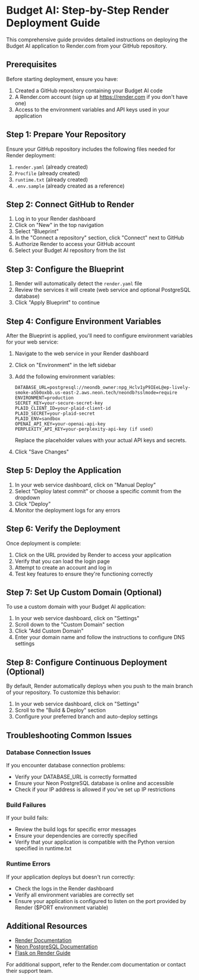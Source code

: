 # Budget AI: Step-by-Step Render Deployment Guide

This comprehensive guide provides detailed instructions on deploying the Budget AI application to Render.com from your GitHub repository.

## Prerequisites

Before starting deployment, ensure you have:

1. Created a GitHub repository containing your Budget AI code
2. A Render.com account (sign up at https://render.com if you don't have one)
3. Access to the environment variables and API keys used in your application

## Step 1: Prepare Your Repository

Ensure your GitHub repository includes the following files needed for Render deployment:

1. `render.yaml` (already created)
2. `Procfile` (already created)
3. `runtime.txt` (already created)
4. `.env.sample` (already created as a reference)

## Step 2: Connect GitHub to Render

1. Log in to your Render dashboard
2. Click on "New" in the top navigation
3. Select "Blueprint"
4. In the "Connect a repository" section, click "Connect" next to GitHub
5. Authorize Render to access your GitHub account
6. Select your Budget AI repository from the list

## Step 3: Configure the Blueprint

1. Render will automatically detect the `render.yaml` file
2. Review the services it will create (web service and optional PostgreSQL database)
3. Click "Apply Blueprint" to continue

## Step 4: Configure Environment Variables

After the Blueprint is applied, you'll need to configure environment variables for your web service:

1. Navigate to the web service in your Render dashboard
2. Click on "Environment" in the left sidebar
3. Add the following environment variables:

   ```
   DATABASE_URL=postgresql://neondb_owner:npg_Hclv1yP9IEeL@ep-lively-smoke-a5b0oxbb.us-east-2.aws.neon.tech/neondb?sslmode=require
   ENVIRONMENT=production
   SECRET_KEY=your-secure-secret-key
   PLAID_CLIENT_ID=your-plaid-client-id
   PLAID_SECRET=your-plaid-secret
   PLAID_ENV=sandbox
   OPENAI_API_KEY=your-openai-api-key
   PERPLEXITY_API_KEY=your-perplexity-api-key (if used)
   ```

   Replace the placeholder values with your actual API keys and secrets.

4. Click "Save Changes"

## Step 5: Deploy the Application

1. In your web service dashboard, click on "Manual Deploy"
2. Select "Deploy latest commit" or choose a specific commit from the dropdown
3. Click "Deploy"
4. Monitor the deployment logs for any errors

## Step 6: Verify the Deployment

Once deployment is complete:

1. Click on the URL provided by Render to access your application
2. Verify that you can load the login page
3. Attempt to create an account and log in
4. Test key features to ensure they're functioning correctly

## Step 7: Set Up Custom Domain (Optional)

To use a custom domain with your Budget AI application:

1. In your web service dashboard, click on "Settings"
2. Scroll down to the "Custom Domain" section
3. Click "Add Custom Domain"
4. Enter your domain name and follow the instructions to configure DNS settings

## Step 8: Configure Continuous Deployment (Optional)

By default, Render automatically deploys when you push to the main branch of your repository. To customize this behavior:

1. In your web service dashboard, click on "Settings"
2. Scroll to the "Build & Deploy" section
3. Configure your preferred branch and auto-deploy settings

## Troubleshooting Common Issues

### Database Connection Issues

If you encounter database connection problems:
- Verify your DATABASE_URL is correctly formatted
- Ensure your Neon PostgreSQL database is online and accessible
- Check if your IP address is allowed if you've set up IP restrictions

### Build Failures

If your build fails:
- Review the build logs for specific error messages
- Ensure your dependencies are correctly specified
- Verify that your application is compatible with the Python version specified in runtime.txt

### Runtime Errors

If your application deploys but doesn't run correctly:
- Check the logs in the Render dashboard
- Verify all environment variables are correctly set
- Ensure your application is configured to listen on the port provided by Render ($PORT environment variable)

## Additional Resources

- [Render Documentation](https://render.com/docs)
- [Neon PostgreSQL Documentation](https://neon.tech/docs/)
- [Flask on Render Guide](https://render.com/docs/deploy-flask)

For additional support, refer to the Render.com documentation or contact their support team.